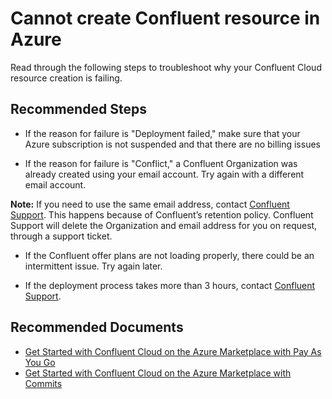 <properties
  pagetitle="Cannot create Confluent resource in Azure"
  service="microsoft.confluent"
  resource="organizations"
  ms.author="krsomepa"
  selfhelptype="Generic"
  supporttopicids="32783354"
  resourcetags=""
  productpesids="17363,17404"
  cloudenvironments="public,fairfax,mooncake,blackforest,ussec,usnat"
  articleid="3c3cdc30-6836-450f-9bdc-6b625c32d785"
  ownershipid="PartnerSolutions_Confluent" />
# Cannot create Confluent resource in Azure

Read through the following steps to troubleshoot why your Confluent Cloud resource creation is failing.

## **Recommended Steps**

* If the reason for failure is "Deployment failed," make sure that your Azure subscription is not suspended and that there are no billing issues 

* If the reason for failure is "Conflict," a Confluent Organization was already created using your email account. Try again with a different email account.

**Note:** If you need to use the same email address, contact [Confluent Support](https://support.confluent.io/). This happens because of Confluent’s retention policy. Confluent Support will delete the Organization and email address for you on request, through a support ticket.

* If the Confluent offer plans are not loading properly, there could be an intermittent issue. Try again later.

* If the deployment process takes more than 3 hours, contact [Confluent Support](https://support.confluent.io/).

## **Recommended Documents**

* [Get Started with Confluent Cloud on the Azure Marketplace with Pay As You Go](https://docs.confluent.io/cloud/current/marketplace/ccloud-azure-payg.html)
* [Get Started with Confluent Cloud on the Azure Marketplace with Commits](https://docs.confluent.io/cloud/current/marketplace/ccloud-azure-ubb.html)
